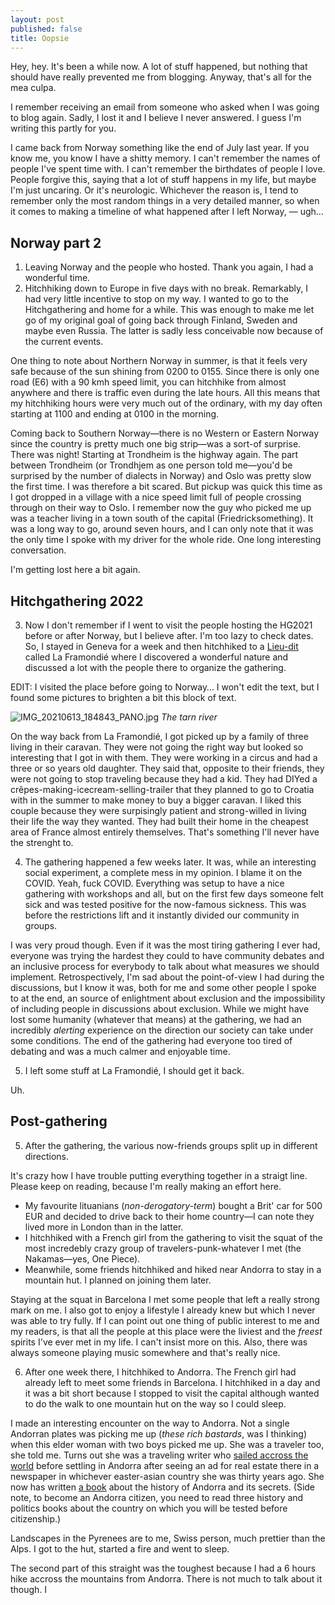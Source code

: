 ```yaml
---
layout: post
published: false
title: Oopsie
---
```

Hey, hey. It's been a while now. A lot of stuff happened, but nothing that should have really prevented me from blogging. Anyway, that's all for the mea culpa.

I remember receiving an email from someone who asked when I was going to blog again. Sadly, I lost it and I believe I never answered. I guess I'm writing this partly for you.

I came back from Norway something like the end of July last year. If you know me, you know I have a shitty memory. I can't remember the names of people I've spent time with. I can't remember the birthdates of people I love. People forgive this, saying that a lot of stuff happens in my life, but maybe I'm just uncaring. Or it's neurologic. Whichever the reason is, I tend to remember only the most random things in a very detailed manner, so when it comes to making a timeline of what happened after I left Norway, — ugh… 

## Norway part 2

1. Leaving Norway and the people who hosted. Thank you again, I had a wonderful time.
2. Hitchhiking down to Europe in five days with no break. Remarkably, I had very little incentive to stop on my way. I wanted to go to the Hitchgathering and home for a while. This was enough to make me let go of my original goal of going back through Finland, Sweden and maybe even Russia. The latter is sadly less conceivable now because of the current events.

One thing to note about Northern Norway in summer, is that it feels very safe because of the sun shining from 0200 to 0155. Since there is only one road (E6) with a 90 kmh speed limit, you can hitchhike from almost anywhere and there is traffic even during the late hours. All this means that my hitchhiking hours were very much out of the ordinary, with my day often starting at 1100 and ending at 0100 in the morning.

Coming back to Southern Norway—there is no Western or Eastern Norway since the country is pretty much one big strip—was a sort-of surprise. There was night! Starting at Trondheim is the highway again. The part between Trondheim (or Trondhjem as one person told me—you'd be surprised by the number of dialects in Norway) and Oslo was pretty slow the first time. I was therefore a bit scared. But pickup was quick this time as I got dropped in a village with a nice speed limit full of people crossing through on their way to Oslo. I remember now the guy who picked me up was a teacher living in a town south of the capital (Friedricksomething). It was a long way to go, around seven hours, and I can only note that it was the only time I spoke with my driver for the whole ride. One long interesting conversation.

I'm getting lost here a bit again.

## Hitchgathering 2022

3. Now I don't remember if I went to visit the people hosting the HG2021 before or after Norway, but I believe after. I'm too lazy to check dates. So, I stayed in Geneva for a week and then hitchhiked to a [Lieu-dit](https://en.wikipedia.org/wiki/Lieu-dit) called La Framondié where I discovered a wonderful nature and discussed a lot with the people there to organize the gathering.

EDIT: I visited the place before going to Norway… I won't edit the text, but I found some pictures to brighten a bit this block of text.

![IMG_20210613_184843_PANO.jpg]({{site.baseurl}}/images/IMG_20210613_184843_PANO.jpg)
*The tarn river*

On the way back from La Framondié, I got picked up by a family of three living in their caravan. They were not going the right way but looked so interesting that I got in with them. They were working in a circus and had a three or so years old daughter. They said that, opposite to their friends, they were not going to stop traveling because they had a kid. They had DIYed a crêpes-making-icecream-selling-trailer that they planned to go to Croatia with in the summer to make money to buy a bigger caravan. I liked this couple because they were surpisingly patient and strong-willed in living their life the way they wanted. They had built their home in the cheapest area of France almost entirely themselves. That's something I'll never have the strenght to.

4. The gathering happened a few weeks later. It was, while an interesting social experiment, a complete mess in my opinion. I blame it on the COVID. Yeah, fuck COVID. Everything was setup to have a nice gathering with workshops and all, but on the first few days someone felt sick and was tested positive for the now-famous sickness. This was before the restrictions lift and it instantly divided our community in groups.

I was very proud though. Even if it was the most tiring gathering I ever had, everyone was trying the hardest they could to have community debates and an inclusive process for everybody to talk about what measures we should implement. Retrospectively, I'm sad about the point-of-view I had during the discussions, but I know it was, both for me and some other people I spoke to at the end, an source of enlightment about exclusion and the impossibility of including people in discussions about exclusion. While we might have lost some humanity (whatever that means) at the gathering, we had an incredibly *alerting* experience on the direction our society can take under some conditions. The end of the gathering had everyone too tired of debating and was a much calmer and enjoyable time.

5. I left some stuff at La Framondié, I should get it back.

Uh.

## Post-gathering

5. After the gathering, the various now-friends groups split up in different directions.

It's crazy how I have trouble putting everything together in a straigt line. Please keep on reading, because I'm really making an effort here.

- My favourite lituanians (*non-derogatory-term*) bought a Brit' car for 500 EUR and decided to drive back to their home country—I can note they lived more in London than in the latter.
- I hitchhiked with a French girl from the gathering to visit the squat of the most incredebly crazy group of travelers-punk-whatever I met (the Nakamas—yes, One Piece).
- Meanwhile, some friends hitchhiked and hiked near Andorra to stay in a mountain hut. I planned on joining them later.

Staying at the squat in Barcelona I met some people that left a really strong mark on me. I also got to enjoy a lifestyle I already knew but which I never was able to try fully. If I can point out one thing of public interest to me and my readers, is that all the people at this place were the liviest and the  *freest* spirits I've ever met in my life. I can't insist more on this. Also, there was always someone playing music somewhere and that's really nice.

6. After one week there, I hitchhiked to Andorra. The French girl had already left to meet some friends in Barcelona. I hitchhiked in a day and it was a bit short because I stopped to visit the capital although wanted to do the walk to one mountain hut on the way so I could sleep.

I made an interesting encounter on the way to Andorra. Not a single Andorran plates was picking me up (*these rich bastards*, was I thinking) when this elder woman with two boys picked me up. She was a traveler too, she told me. Turns out she was a traveling writer who [sailed accross the world](https://www.goodreads.com/book/show/7251511-a-gypsy-life) before settling in Andorra after seeing an ad for real estate there in a newspaper in whichever easter-asian country she was thirty years ago. She now has written [a book](https://www.goodreads.com/book/show/28572153-andorra-revealed) about the history of Andorra and its secrets. (Side note, to become an Andorra citizen, you need to read three history and politics books about the country on which you will be tested before citizenship.)

Landscapes in the Pyrenees are to me, Swiss person, much prettier than the Alps. I got to the hut, started a fire and went to sleep.

The second part of this straight was the toughest because I had a 6 hours hike accross the mountains from Andorra. There is not much to talk about it though. I 
